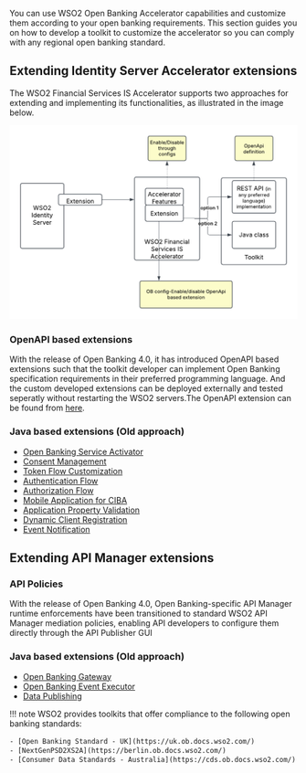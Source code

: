 You can use WSO2 Open Banking Accelerator capabilities and customize them according to your open banking requirements. 
This section guides you on how to develop a toolkit to customize the accelerator so you can comply with any 
regional open banking standard. 

## Extending Identity Server Accelerator extensions

The WSO2 Financial Services IS Accelerator supports two approaches for extending and implementing its functionalities, 
as illustrated in the image below.

![IS_Accelerator_Extensions](../assets/img/develop/openapi-extensions/OB_Flows_with_OpenAPI%20Extensions.png) 


### OpenAPI based extensions

With the release of Open Banking 4.0, it has introduced OpenAPI based extensions such that the toolkit developer can 
implement Open Banking specification requirements in their preferred programming language. And the custom developed 
extensions can be deployed externally and tested seperatly without restarting the WSO2 servers.The OpenAPI extension 
can be found from [here](../references/accelerator-extensions-api.md).


### Java based extensions (Old approach)

   - [Open Banking Service Activator](service-activator.md)
   - [Consent Management](consent-management-manage.md)
   - [Token Flow Customization](jwt-access-tokens.md)
   - [Authentication Flow](customize-authentication-steps.md)
   - [Authorization Flow](keyid-provider.md)
   - [Mobile Application for CIBA](mobile-application-for-ciba.md)
   - [Application Property Validation](application-property-validation.md)
   - [Dynamic Client Registration](application-management-listener.md)
   - [Event Notification](custom-event-notification.md)
  

## Extending API Manager extensions

### API Policies

With the release of Open Banking 4.0, Open Banking-specific API Manager runtime enforcements have been transitioned 
to standard WSO2 API Manager mediation policies, enabling API developers to configure them directly through the API Publisher GUI


### Java based extensions (Old approach)

- [Open Banking Gateway](open-banking-gateway.md)
- [Open Banking Event Executor](custom-event-executor.md)
- [Data Publishing](authentication-flow-for-data-publishing.md)

!!! note
    WSO2 provides toolkits that offer compliance to the following open banking standards:
    
    - [Open Banking Standard - UK](https://uk.ob.docs.wso2.com/)
    - [NextGenPSD2XS2A](https://berlin.ob.docs.wso2.com/)
    - [Consumer Data Standards - Australia](https://cds.ob.docs.wso2.com/)
    
